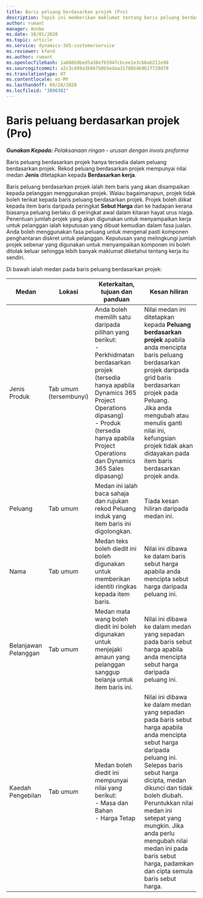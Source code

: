 ```yaml
---
title: Baris peluang berdasarkan projek (Pro)
description: Topik ini memberikan maklumat tentang baris peluang berdasarkan projek. (Pro)
author: rumant
manager: Annbe
ms.date: 10/01/2020
ms.topic: article
ms.service: dynamics-365-customerservice
ms.reviewer: kfend
ms.author: rumant
ms.openlocfilehash: 1a688b9bed5a38e7b5947cbcee1e3cb8ab211e98
ms.sourcegitcommit: a2c3cd49a3b667b8b5edaa31788b4b9b1f728d78
ms.translationtype: HT
ms.contentlocale: ms-MY
ms.lasthandoff: 09/28/2020
ms.locfileid: "3896382"
---
```

# <a name="project-based-opportunity-lines-pro"></a>Baris peluang berdasarkan projek (Pro)

_**Gunakan Kepada:** Pelaksanaan ringan - urusan dengan invois proforma_

Baris peluang berdasarkan projek hanya tersedia dalam peluang berdasarkan projek. Rekod peluang berdasarkan projek mempunyai nilai medan **Jenis** ditetapkan kepada **Berdasarkan kerja**.

Baris peluang berdasarkan projek ialah item baris yang akan disampaikan kepada pelanggan menggunakan projek. Walau bagaimanapun, projek tidak boleh terikat kepada baris peluang berdasarkan projek. Projek boleh diikat kepada item baris daripada peringkat **Sebut Harga** dan ke hadapan kerana biasanya peluang berlaku di peringkat awal dalam kitaran hayat urus niaga. Penentuan jumlah projek yang akan digunakan untuk menyampaikan kerja untuk pelanggan ialah keputusan yang dibuat kemudian dalam fasa jualan. Anda boleh menggunakan fasa peluang untuk mengenal pasti komponen penghantaran diskret untuk pelanggan. Keputusan yang melingkungi jumlah projek sebenar yang digunakan untuk menyampaikan komponen ini boleh ditolak keluar sehingga lebih banyak maklumat diketahui tentang kerja itu sendiri.

Di bawah ialah medan pada baris peluang berdasarkan projek:

| **Medan** | **Lokasi** | **Keterkaitan, tujuan dan panduan** | **Kesan hiliran** |
| --- | --- | --- | --- |
| Jenis Produk | Tab umum (tersembunyi) | Anda boleh memilih satu daripada pilihan yang berikut:</br>- Perkhidmatan berdasarkan projek (tersedia hanya apabila Dynamics 365 Project Operations dipasang)</br>- Produk (tersedia hanya apabila Project Operations dan Dynamics 365 Sales dipasang) | Nilai medan ini ditetapkan kepada **Peluang berdasarkan projek** apabila anda mencipta baris peluang berdasarkan projek daripada grid baris berdasarkan projek pada Peluang. <br> Jika anda mengubah atau menulis ganti nilai ini, kefungsian projek tidak akan didayakan pada item baris berdasarkan projek anda. |
| Peluang | Tab umum | Medan ini ialah baca sahaja dan rujukan rekod Peluang induk yang item baris ini digolongkan. | Tiada kesan hiliran daripada medan ini. |
| Nama | Tab umum | Medan teks boleh diedit ini boleh digunakan untuk memberikan identiti ringkas kepada item baris. | Nilai ini dibawa ke dalam baris sebut harga apabila anda mencipta sebut harga daripada peluang ini. |
| Belanjawan Pelanggan | Tab umum | Medan mata wang boleh diedit ini boleh digunakan untuk menjejaki amaun yang pelanggan sanggup belanja untuk item baris ini. | Nilai ini dibawa ke dalam medan yang sepadan pada baris sebut harga apabila anda mencipta sebut harga daripada peluang ini. |
| Kaedah Pengebilan | Tab umum | Medan boleh diedit ini mempunyai nilai yang berikut:</br>- Masa dan Bahan</br>- Harga Tetap | Nilai ini dibawa ke dalam medan yang sepadan pada baris sebut harga apabila anda mencipta sebut harga daripada peluang ini. Selepas baris sebut harga dicipta, medan dikunci dan tidak boleh diubah. Peruntukkan nilai medan ini setepat yang mungkin. Jika anda perlu mengubah nilai medan ini pada baris sebut harga, padamkan dan cipta semula baris sebut harga. |
